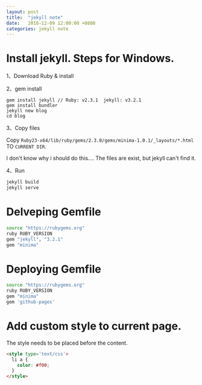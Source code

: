 ```yaml
---
layout: post
title:  "jekyll note"
date:   2016-12-09 12:00:00 +0800
categories: jekyll note
---
```


# Install jekyll. Steps for Windows.

1、Download Ruby & install

2、gem install

```base
gem install jekyll // Ruby: v2.3.1  jekyll: v3.2.1
gem install bundler
jekyll new blog
cd blog
```

3、Copy files

Copy `Ruby23-x64/lib/ruby/gems/2.3.0/gems/minima-1.0.1/_layouts/*.html` TO `CURRENT DIR`.

I don't know why i should do this.... The files are exist, but jekyll can't find it.

4、Run

```bash
jekyll build
jekyll serve
```


# Delveping Gemfile

```bash
source "https://rubygems.org"
ruby RUBY_VERSION
gem "jekyll", "3.2.1"
gem "minima"
```


# Deploying Gemfile

```bash
source "https://rubygems.org"
ruby RUBY_VERSION
gem "minima"
gem 'github-pages'
```

# Add custom style to current page.
The style needs to be placed before the content.

```html
<style type='text/css'>
  li a {
    color: #f00;
  }
</style>
```
